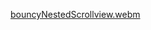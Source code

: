[bouncyNestedScrollview.webm](https://user-images.githubusercontent.com/49479943/216033800-a0ac5dff-f2d6-48c9-852d-996ce8e67619.webm)

